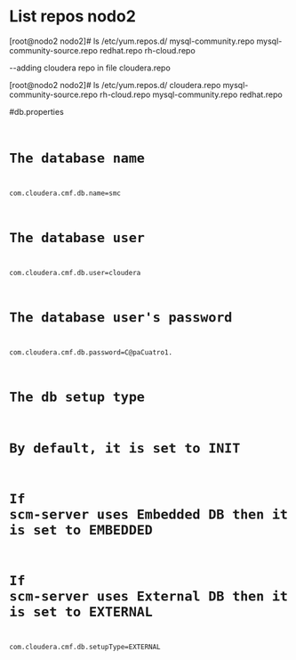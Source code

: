 # List repos nodo2

[root@nodo2 nodo2]# ls /etc/yum.repos.d/
mysql-community.repo  mysql-community-source.repo  redhat.repo  rh-cloud.repo

 --adding cloudera repo in file cloudera.repo
 
[root@nodo2 nodo2]# ls /etc/yum.repos.d/                                        cloudera.repo         mysql-community-source.repo  rh-cloud.repo
mysql-community.repo  redhat.repo


#db.properties
<code>
# The database name
com.cloudera.cmf.db.name=smc

# The database user
com.cloudera.cmf.db.user=cloudera

# The database user's password
com.cloudera.cmf.db.password=C@paCuatro1.

# The db setup type
# By default, it is set to INIT
# If scm-server uses Embedded DB then it is set to EMBEDDED
# If scm-server uses External DB then it is set to EXTERNAL
com.cloudera.cmf.db.setupType=EXTERNAL

</code>


